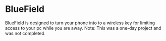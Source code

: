 # BlueField
BlueField is designed to turn your phone into to a wireless key for limiting access to your pc while you are away.
Note: This was a one-day project and was not completed.
